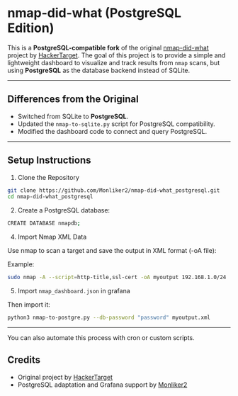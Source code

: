 # nmap-did-what (PostgreSQL Edition)

This is a **PostgreSQL-compatible fork** of the original [nmap-did-what](https://github.com/hackertarget/nmap-did-what/) project by [HackerTarget](https://github.com/hackertarget). The goal of this project is to provide a simple and lightweight dashboard to visualize and track results from `nmap` scans, but using **PostgreSQL** as the database backend instead of SQLite.

---

## Differences from the Original

- Switched from SQLite to **PostgreSQL**.
- Updated the `nmap-to-sqlite.py` script for PostgreSQL compatibility.
- Modified the dashboard code to connect and query PostgreSQL.

---

## Setup Instructions
1. Clone the Repository

```bash
git clone https://github.com/Monliker2/nmap-did-what_postgresql.git
cd nmap-did-what_postgresql
```
2. Create a PostgreSQL database:
```bash
CREATE DATABASE nmapdb;
```
4. Import Nmap XML Data

Use nmap to scan a target and save the output in XML format (-oA file):

Example:
```bash
sudo nmap -A --script=http-title,ssl-cert -oA myoutput 192.168.1.0/24
```
5. Import `nmap_dashboard.json` in grafana

Then import it:
```bash
python3 nmap-to-postgre.py --db-password "password" myoutput.xml
```
---
You can also automate this process with cron or custom scripts.



## Credits
- Original project by [HackerTarget](https://github.com/hackertarget)
- PostgreSQL adaptation and Grafana support by [Monliker2](https://github.com/Monliker2)
